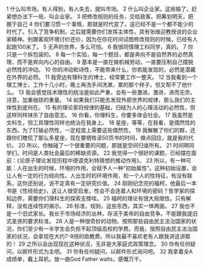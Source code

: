 1
什么叫市场。有人得到，有人失去，就叫市场。
2
什么叫企业家。这局输了，赶紧想办法下一局，叫企业家。
3
把修改规则的任务，交给政客。把筹划明天，把握于自己
4
你们要习惯一个事情，那就是时代变了。这已经不是一个都不能少的时代了。引入了竞争机制，之后就需要你们发挥主体性，具有张维迎教授说的企业家精神。别跟客观环境讨价还价，因为在你花时间试图修改规则的时候，已经有人起跑100米了。
5
无声的世界，多么可怕。
6
我很同情理工科同学，真的。
7
你只是一个拆包装的。
8
每一个实验，每一个题目，都是奔向不是自然界的必然真理，而不是奔向内心的自由。
9
基本是一直在做机械劳动，一直要压制自己摆脱必然性的冲动。
10
你的冲动和诗性，不能带来什么，你若能发现的，必然是潜藏在外界的必然。
11
我旁边有理科生的博士，经常要工作一整天。
12
当我看到一个理工博士，工作十几小时，晚上再洗手间洗漱，累的那个样子，但又帮不了他什么。
13
我会感觉技术理性的统治是如此严重，会有一些激进。激进，进而无奈。诗意，加重枷锁的重量。
14
如果我们只能去发现外部世界的规律，那么我们的主体性到底何在。
15
有的理论家将规律的基础，归结为人的心理活动的必然性，但这样同样抹杀了自由意志。
16
你看，你理科生，你要多体会社会。
17
我虽然是文科生，但工具理性同样也统治在我身上。
18
星座，等等，在我看，是偶然性的东西。为了打破必然性，一定程度上需要这些偶然性。
19
我解散了你们的群，还跟你们瞎侃了那么多星座，现在要牺牲读50页书的时间，做点回应，就是我的代价。
20
所以，你触碰了一个很重要的问题，那就是空间归谁所有。
21
时间啊同学们，时间是人类社会最后的稀缺资源。
22
我觉得一个很好的课题，已经摆在面前：《论原子理论发现历程中德谟克利特猜想的推动作用》。
23
所以，有一种可能：人在出生的时候，环境的作用，会赋予人一种“初始属性”。这种初始设置，会让人有一定的行为倾向性。人出生时的环境作用，和一个人的性特征，有没有联系，这你还别说，说不定真有一定研究价值。
24
刚刚纪念完的福柯，他最后一本书是《性经验史》，这让人很受启发。性会不会连着人和环境的密码？哲学家的探知边界，需要你们理科生的探索支撑哇。
25
福柯的理论有很大局限性。只有解释，没有连续性的揭示。
26
标准，规则，这些东西，其实一体两面。
27
我也不是一个旧式家长。我长于市场经济的丛林，存活于美帝的自由竞争。不能跟我提旧式圣贤的要求标准。
28
人是一种很奇妙的动物。按照那些自由民主法治国家的状况，你们至少有一半学生会负担不起顶级高校的学费。而我，按照自由民主法治国家的状况，会拿现在大约7-8倍的助教费。所以我最不喜欢老有人跟我讲这讲那的！
29
之所以会出现现在这种状况，无非是大家庭式政策理念。
30
你有任何疑问，以邮件形式为主吧。
31
你有任何疑问，以邮件形式询问吧。
32
我拿着全A成绩单，戴上耳机，放一曲God Father walts，感慨万千。

